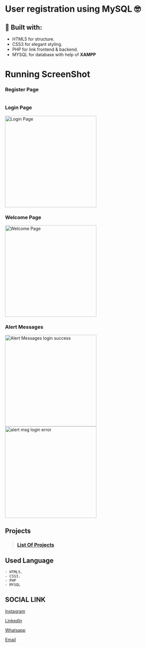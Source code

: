 # User registration using MySQL 🤓

## 🔧 Built with:
- HTML5 for structure.
- CSS3 for elegant styling.
- PHP for link frontend & backend.
- MYSQL for database with help of **XAMPP**

# Running ScreenShot

### Register Page
<img src="" alt="" width="Register Page">

### Login Page
<img src="" alt="Login Page" width="300">

### Welcome Page
<img src="" alt="Welcome Page" width="300">

### Alert Messages
<img src="" alt="Alert Messages login success" width="300">
<img src="" alt="alert msg login error" width="300">

## Projects

> ### [List Of Projects](https://github.com/Balamuruganpm/MyAllProjects)

## Used Language

```
- HTML5.
- CSS3.
- PHP
- MYSQL
```

## SOCIAL LINK

[Instagram](https://instagram.com/balaselfie_bd)

[LinkedIn](https://www.linkedin.com/in/balamurugan-p-m)

[Whatsapp](https://wa.me/+919677804820)

[Email](mailto:balamuruganedsty@gmail.com)
